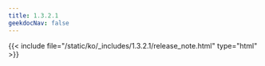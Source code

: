 ```yaml
---
title: 1.3.2.1
geekdocNav: false
---
```

{{< include file="/static/ko/_includes/1.3.2.1/release_note.html" type="html" >}}